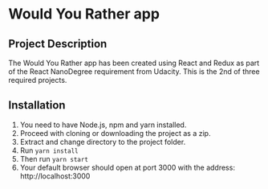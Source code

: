 # Would You Rather app

## Project Description

The Would You Rather app has been created using React and Redux as part of the React NanoDegree requirement from Udacity. This is the 2nd of three required projects.

## Installation

1. You need to have Node.js, npm and yarn installed.
2. Proceed with cloning or downloading the project as a zip.
3. Extract and change directory to the project folder.
4. Run `yarn install`
5. Then run `yarn start`
6. Your default browser should open at port 3000 with the address: http://localhost:3000
